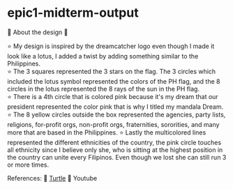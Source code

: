 # epic1-midterm-output

🌟 About the design 🌟

⭐ My design is inspired by the dreamcatcher logo even though I made it look like a lotus, I added a twist by adding something similar to the Philippines.<br /> 
⭐ The 3 squares represented the 3 stars on the flag. The 3 circles which included the lotus symbol represented the colors of the PH flag, and the 8 circles in the lotus represented the 8 rays of the sun in the PH flag. <br />
⭐ There is a 4th circle that is colored pink because it's my dream that our president represented the color pink that is why I titled my mandala Dream. <br />
⭐ The 8 yellow circles outside the box represented the agencies, party lists, religions, for-profit orgs, non-profit orgs, fraternities, sororities, and many more that are based in the Philippines.
⭐ Lastly the multicolored lines represented the different ethnicities of the country, the pink circle touches all ethnicity since I believe only she, who is sitting at the highest position in the country can unite every Filipinos. Even though we lost she can still run 3 or more times.<br />



References: 🐢 [Turtle](https://docs.python.org/3/library/turtle.html) 🐢 Youtube
